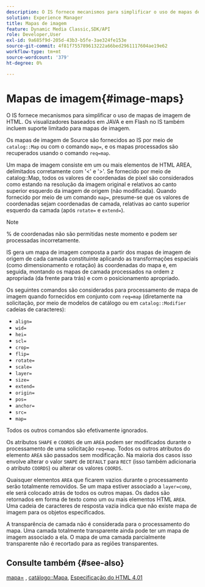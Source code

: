 ```yaml
---
description: O IS fornece mecanismos para simplificar o uso de mapas de imagem de HTML. Os visualizadores baseados em JAVA e em Flash no IS também incluem suporte limitado para mapas de imagem.
solution: Experience Manager
title: Mapas de imagem
feature: Dynamic Media Classic,SDK/API
role: Developer,User
exl-id: 9a685f9d-205d-43b3-b5fe-3ae324fe153e
source-git-commit: 4f81f755789613222a66bed2961117604ae19e62
workflow-type: tm+mt
source-wordcount: '379'
ht-degree: 0%

---
```


# Mapas de imagem{#image-maps}

O IS fornece mecanismos para simplificar o uso de mapas de imagem de HTML. Os visualizadores baseados em JAVA e em Flash no IS também incluem suporte limitado para mapas de imagem.

Os mapas de imagem de Source são fornecidos ao IS por meio de `catalog::Map` ou com o comando `map=`, e os mapas processados são recuperados usando o comando `req=map`.

Um mapa de imagem consiste em um ou mais elementos de HTML AREA, delimitados corretamente com &#39;&lt;&#39; e &#39;>&#39;. Se fornecido por meio de catalog::Map, todos os valores de coordenadas de pixel são considerados como estando na resolução da imagem original e relativos ao canto superior esquerdo da imagem de origem (não modificada). Quando fornecido por meio de um comando `map=`, presume-se que os valores de coordenadas sejam coordenadas de camada, relativas ao canto superior esquerdo da camada (após `rotate=` e `extend=`).

>[!NOTE]
>
>% de coordenadas não são permitidas neste momento e podem ser processadas incorretamente.

IS gera um mapa de imagem composta a partir dos mapas de imagem de origem de cada camada constituinte aplicando as transformações espaciais (como dimensionamento e rotação) às coordenadas do mapa e, em seguida, montando os mapas de camada processados na ordem z apropriada (da frente para trás) e com o posicionamento apropriado.

Os seguintes comandos são considerados para processamento de mapa de imagem quando fornecidos em conjunto com `req=map` (diretamente na solicitação, por meio de modelos de catálogo ou em `catalog::Modifier` cadeias de caracteres):

* `align=`
* `wid=`
* `hei=`
* `scl=`
* `crop=`
* `flip=`
* `rotate=`
* `scale=`
* `layer=`
* `size=`
* `extend=`
* `origin=`
* `pos=`
* `anchor=`
* `src=`
* `map=`

Todos os outros comandos são efetivamente ignorados.

Os atributos `SHAPE` e `COORDS` de um `AREA` podem ser modificados durante o processamento de uma solicitação `req=map`. Todos os outros atributos do elemento `AREA` são passados sem modificação. Na maioria dos casos isso envolve alterar o valor `SHAPE` de `DEFAULT` para `RECT` (isso também adicionaria o atributo `COORDS`) ou alterar os valores `COORDS`.

Quaisquer elementos `AREA` que ficarem vazios durante o processamento serão totalmente removidos. Se um mapa estiver associado a `layer=comp`, ele será colocado atrás de todos os outros mapas. Os dados são retornados em forma de texto como um ou mais elementos HTML `AREA`. Uma cadeia de caracteres de resposta vazia indica que não existe mapa de imagem para os objetos especificados.

A transparência de camada não é considerada para o processamento do mapa. Uma camada totalmente transparente ainda pode ter um mapa de imagem associado a ela. O mapa de uma camada parcialmente transparente não é recortado para as regiões transparentes.

## Consulte também {#see-also}

[mapa=](../../../../../is-api/http-ref/image-serving-api-ref/c-http-protocol-reference/c-command-reference/r-map.md#reference-8f96545f196b4b7caa616e15c2363f06) , [catálogo::Mapa](/help/aem-is-ir-api/is-api/image-catalog/image-serving-api-ref/c-image-catalog-reference/c-image-svg-data-reference/c-image-data-reference/r-map-cat.md), [Especificação do HTML 4.01](https://www.w3.org/TR/html401/)
